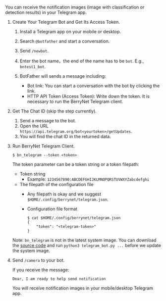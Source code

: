 You can receive the notification images (image with classification or detection results) in your Telegram app.

1. Create Your Telegram Bot and Get Its Access Token.

    1. Install a Telegram app on your mobile or desktop.
    1. Search `@botfather` and start a conversation.
    1. Send `/newbot`.
    1. Enter the bot name，the end of the name has to be `bot`. E.g., `bntest1_bot`.
    1. BotFather will sends a message including:

        * Bot link: You can start a conversation with the bot by clicking the link.
        * HTTP API Token (Access Token): Write down the token. It is necessary to run the BerryNet Telegram client.

1. Get The Chat ID (skip the step currently).

    1. Send a message to the bot.
    1. Open the URL `https://api.telegram.org/bot<yourtoken>/getUpdates`.
    1. You will find the chat ID in the returned data.

1. Run BerryNet Telegram Client.

    ```
    $ bn_telegram --token <token>
    ```

    The token parameter can be a token string or a token filepath:

      * Token string
        * Example: `1234567890:ABCDEFGHIJKLMNOPQRSTUVWXYZabcdefghi`
      * The filepath of the configuration file
        * Any filepath is okay and we suggest `$HOME/.config/berrynet/telegram.json`.
        * Configuration file format

            ```
            $ cat $HOME/.config/berrynet/telegram.json
            {
                "token": "<telegram-token>"
            }
            ```

    Note: `bn_telegram` is not in the latest system image. You can download the [source code](https://github.com/DT42/BerryNet/blob/master/berrynet/client/telegram_bot.py) and run `python3 telegram_bot.py ...` before we update the system image.

1. Send `/camera` to your bot.

    If you receive the message: 

    `Dear, I am ready to help send notification`

    You will receive notification images in your mobile/desktop Telegram app.
    ```
